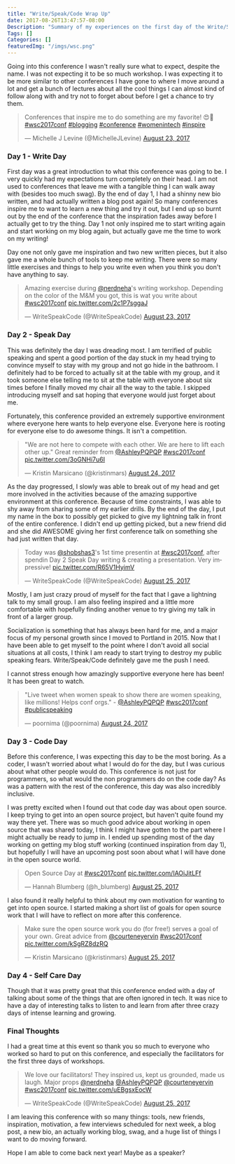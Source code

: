 ```yaml
---
title: "Write/Speak/Code Wrap Up"
date: 2017-08-26T13:47:57-08:00
Description: "Summary of my experiences on the first day of the Write/Speak/Code conference."
Tags: []
Categories: []
featuredImg: "/imgs/wsc.png"
---
```



Going into this conference I wasn't really sure what to expect, despite the name. I was not expecting it to be so much workshop. I was expecting it to be more similar to other conferences I have gone to where I move around a lot and get a bunch of lectures about all the cool things I can almost kind of follow along with and try not to forget about before I get a chance to try them.

<blockquote class="twitter-tweet" data-lang="en"><p lang="en" dir="ltr">Conferences that inspire me to do something are my favorite! 😍📝 <a href="https://twitter.com/hashtag/wsc2017conf?src=hash">#wsc2017conf</a> <a href="https://twitter.com/hashtag/blogging?src=hash">#blogging</a> <a href="https://twitter.com/hashtag/conference?src=hash">#conference</a> <a href="https://twitter.com/hashtag/womenintech?src=hash">#womenintech</a> <a href="https://twitter.com/hashtag/inspire?src=hash">#inspire</a></p>&mdash; Michelle J Levine (@MichelleJLevine) <a href="https://twitter.com/MichelleJLevine/status/900498330324656128">August 23, 2017</a></blockquote>
<script async src="//platform.twitter.com/widgets.js" charset="utf-8"></script>


### Day 1 - Write Day

First day was a great introduction to what this conference was going to be. I very quickly had my expectations turn completely on their head. I am not used to conferences that leave me with a tangible thing I can walk away with (besides too much swag). By the end of day 1, I had a shinny new bio written, and had actually written a blog post again! So many conferences inspire me to want to learn a new thing and try it out, but I end up so burnt out by the end of the conference that the inspiration fades away before I actually get to try the thing. Day 1 not only inspired me to start writing again and start working on my blog again, but actually gave me the time to work on my writing!

Day one not only gave me inspiration and two new written pieces, but it also gave me a whole bunch of tools to keep me writing. There were so many little exercises and things to help you write even when you think you don't have anything to say.

<blockquote class="twitter-tweet" data-lang="en"><p lang="en" dir="ltr">Amazing exercise during <a href="https://twitter.com/nerdneha">@nerdneha</a>&#39;s writing workshop. Depending on the color of the M&amp;M you got, this is wat you write about <a href="https://twitter.com/hashtag/wsc2017conf?src=hash">#wsc2017conf</a> <a href="https://t.co/2c1P7sggaJ">pic.twitter.com/2c1P7sggaJ</a></p>&mdash; WriteSpeakCode (@WriteSpeakCode) <a href="https://twitter.com/WriteSpeakCode/status/900454419073949697">August 23, 2017</a></blockquote>
<script async src="//platform.twitter.com/widgets.js" charset="utf-8"></script>


### Day 2 - Speak Day

This was definitely the day I was dreading most. I am terrified of public speaking and spent a good portion of the day stuck in my head trying to convince myself to stay with my group and not go hide in the bathroom. I definitely had to be forced to actually sit at the table with my group, and it took someone else telling me to sit at the table with everyone about six times before I finally moved my chair all the way to the table. I skipped introducing myself and sat hoping that everyone would just forget about me.

Fortunately, this conference provided an extremely supportive environment where everyone here wants to help everyone else. Everyone here is rooting for everyone else to do awesome things. It isn't a competition.

<blockquote class="twitter-tweet" data-lang="en"><p lang="en" dir="ltr">&quot;We are not here to compete with each other. We are here to lift each other up.&quot; Great reminder from <a href="https://twitter.com/AshleyPQPQP">@AshleyPQPQP</a> <a href="https://twitter.com/hashtag/wsc2017conf?src=hash">#wsc2017conf</a> <a href="https://t.co/3oGNHi7u6I">pic.twitter.com/3oGNHi7u6I</a></p>&mdash; Kristin Marsicano (@kristinmars) <a href="https://twitter.com/kristinmars/status/900774188851486720">August 24, 2017</a></blockquote>
<script async src="//platform.twitter.com/widgets.js" charset="utf-8"></script>

As the day progressed, I slowly was able to break out of my head and get more involved in the activities because of the amazing supportive environment at this conference. Because of time constraints, I was able to shy away from sharing some of my earlier drills. By the end of the day, I put my name in the box to possibly get picked to give my lightning talk in front of the entire conference. I didn't end up getting picked, but a new friend did and she did AWESOME giving her first conference talk on something she had just written that day.

<blockquote class="twitter-tweet" data-lang="en"><p lang="en" dir="ltr">Today was <a href="https://twitter.com/shobshas3">@shobshas3</a>&#39;s 1st time presentin at <a href="https://twitter.com/hashtag/wsc2017conf?src=hash">#wsc2017conf</a>, after spendin Day 2 Speak Day writing &amp; creating a presentation. Very impressive! <a href="https://t.co/R65V1HyimV">pic.twitter.com/R65V1HyimV</a></p>&mdash; WriteSpeakCode (@WriteSpeakCode) <a href="https://twitter.com/WriteSpeakCode/status/900895354257895424">August 25, 2017</a></blockquote>
<script async src="//platform.twitter.com/widgets.js" charset="utf-8"></script>

Mostly, I am just crazy proud of myself for the fact that I gave a lightning talk to my small group. I am also feeling inspired and a little more comfortable with hopefully finding another venue to try giving my talk in front of a larger group.

Socialization is something that has always been hard for me, and a major focus of my personal growth since I moved to Portland in 2015. Now that I have been able to get myself to the point where I don't avoid all social situations at all costs, I think I am ready to start trying to destroy my public speaking fears. Write/Speak/Code definitely gave me the push I need.

I cannot stress enough how amazingly supportive everyone here has been! It has been great to watch.

<blockquote class="twitter-tweet" data-lang="en"><p lang="en" dir="ltr">&quot;Live tweet when women speak to show there are women speaking, like millions! Helps conf orgs.&quot; - <a href="https://twitter.com/AshleyPQPQP">@AshleyPQPQP</a> <a href="https://twitter.com/hashtag/wsc2017conf?src=hash">#wsc2017conf</a> <a href="https://twitter.com/hashtag/publicspeaking?src=hash">#publicspeaking</a></p>&mdash; poornima (@poornima) <a href="https://twitter.com/poornima/status/900769999882567681">August 24, 2017</a></blockquote>
<script async src="//platform.twitter.com/widgets.js" charset="utf-8"></script>


### Day 3 - Code Day

Before this conference, I was expecting this day to be the most boring. As a coder, I wasn't worried about what I would do for the day, but I was curious about what other people would do. This conference is not just for programmers, so what would the non programmers do on the code day? As was a pattern with the rest of the conference, this day was also incredibly inclusive.

I was pretty excited when I found out that code day was about open source. I keep trying to get into an open source project, but haven't quite found my way there yet. There was so much good advice about working in open source that was shared today, I think I might have gotten to the part where I might actually be ready to jump in. I ended up spending most of the day working on getting my blog stuff working (continued inspiration from day 1), but hopefully I will have an upcoming post soon about what I will have done in the open source world.

<blockquote class="twitter-tweet" data-lang="en"><p lang="en" dir="ltr">Open Source Day at <a href="https://twitter.com/hashtag/wsc2017conf?src=hash">#wsc2017conf</a> <a href="https://t.co/IAOiJitLFf">pic.twitter.com/IAOiJitLFf</a></p>&mdash; Hannah Blumberg (@h_blumberg) <a href="https://twitter.com/h_blumberg/status/901120566656081920">August 25, 2017</a></blockquote>
<script async src="//platform.twitter.com/widgets.js" charset="utf-8"></script>

I also found it really helpful to think about my own motivation for wanting to get into open source. I started making a short list of goals for open source work that I will have to reflect on more after this conference.

<blockquote class="twitter-tweet" data-cards="hidden" data-lang="en"><p lang="en" dir="ltr">Make sure the open source work you do (for free!) serves a goal of your own. Great advice from <a href="https://twitter.com/courteneyervin">@courteneyervin</a> <a href="https://twitter.com/hashtag/wsc2017conf?src=hash">#wsc2017conf</a> <a href="https://t.co/kSgRZ8dzRQ">pic.twitter.com/kSgRZ8dzRQ</a></p>&mdash; Kristin Marsicano (@kristinmars) <a href="https://twitter.com/kristinmars/status/901137188670193664">August 25, 2017</a></blockquote>
<script async src="//platform.twitter.com/widgets.js" charset="utf-8"></script>


### Day 4 - Self Care Day

Though that it was pretty great that this conference ended with a day of talking about some of the things that are often ignored in tech. It was nice to have a day of interesting talks to listen to and learn from after three crazy days of intense learning and growing.


### Final Thoughts

I had a great time at this event so thank you so much to everyone who worked so hard to put on this conference, and especially the facilitators for the first three days of workshops.

<blockquote class="twitter-tweet" data-lang="en"><p lang="en" dir="ltr">We love our facilitators! They inspired us, kept us grounded, made us laugh. Major props <a href="https://twitter.com/nerdneha">@nerdneha</a> <a href="https://twitter.com/AshleyPQPQP">@AshleyPQPQP</a> <a href="https://twitter.com/courteneyervin">@courteneyervin</a> <a href="https://twitter.com/hashtag/wsc2017conf?src=hash">#wsc2017conf</a> <a href="https://t.co/uEBgsxEocW">pic.twitter.com/uEBgsxEocW</a></p>&mdash; WriteSpeakCode (@WriteSpeakCode) <a href="https://twitter.com/WriteSpeakCode/status/901187434989457408">August 25, 2017</a></blockquote>
<script async src="//platform.twitter.com/widgets.js" charset="utf-8"></script>

I am leaving this conference with so many things: tools, new friends, inspiration, motivation, a few interviews scheduled for next week, a blog post, a new bio, an actually working blog, swag, and a huge list of things I want to do moving forward.

Hope I am able to come back next year! Maybe as a speaker?